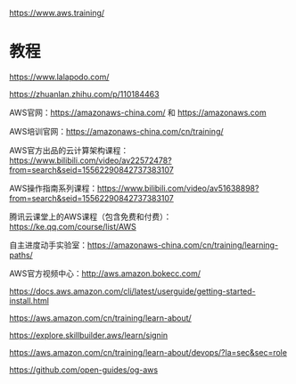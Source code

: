 https://www.aws.training/

# 教程
https://www.lalapodo.com/

https://zhuanlan.zhihu.com/p/110184463

AWS官网：https://amazonaws-china.com/ 和 https://amazonaws.com

AWS培训官网：https://amazonaws-china.com/cn/training/

AWS官方出品的云计算架构课程：https://www.bilibili.com/video/av22572478?from=search&seid=15562290842737383107

AWS操作指南系列课程：https://www.bilibili.com/video/av51638898?from=search&seid=15562290842737383107

腾讯云课堂上的AWS课程（包含免费和付费）：https://ke.qq.com/course/list/AWS

自主进度动手实验室：https://amazonaws-china.com/cn/training/learning-paths/

AWS官方视频中心：http://aws.amazon.bokecc.com/



https://docs.aws.amazon.com/cli/latest/userguide/getting-started-install.html


https://aws.amazon.com/cn/training/learn-about/

https://explore.skillbuilder.aws/learn/signin

https://aws.amazon.com/cn/training/learn-about/devops/?la=sec&sec=role


https://github.com/open-guides/og-aws

